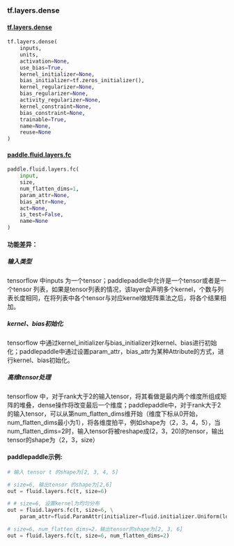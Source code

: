 
### tf.layers.dense

#### [tf.layers.dense](https://www.tensorflow.org/api_docs/python/tf/layers/dense)
``` python
tf.layers.dense(
    inputs,
    units,
    activation=None,
    use_bias=True,
    kernel_initializer=None,
    bias_initializer=tf.zeros_initializer(),
    kernel_regularizer=None,
    bias_regularizer=None,
    activity_regularizer=None,
    kernel_constraint=None,
    bias_constraint=None,
    trainable=True,
    name=None,
    reuse=None
)
```

#### [paddle.fluid.layers.fc](http://paddlepaddle.org/documentation/docs/zh/1.2/api_cn/layers_cn.html#fc)
``` python
paddle.fluid.layers.fc(
    input, 
    size, 
    num_flatten_dims=1, 
    param_attr=None, 
    bias_attr=None, 
    act=None, 
    is_test=False, 
    name=None
)

```

#### 功能差异：
##### 输入类型
tensorflow 中inputs 为一个tensor；paddlepaddle中允许是一个tensor或者是一个tensor 列表，如果是tensor列表的情况，该layer会声明多个kernel，个数与列表长度相同，在将列表中各个tensor与对应kernel做矩阵乘法之后，将各个结果相加。

##### kernel、bias初始化
tensorflow 中通过kernel_initializer与bias_initializer对kernel、bias进行初始化；paddlepaddle中通过设置param_attr，bias_attr为某种Attribute的方式，进行kernel、bias初始化。

##### 高维tensor处理
tensorflow 中，对于rank大于2的输入tensor，将其看做是最内两个维度所组成矩阵的堆叠，dense操作将改变最后一个维度；paddlepaddle中，对于rank大于2的输入tensor，可以从第num_flatten_dims维开始（维度下标从0开始，num_flatten_dims最小为1），将各维度拍平，例如shape为（2，3，4，5），当num_flatten_dims=2时，输入tensor将被reshape成(2，3，20)的tensor，输出tensor的shape为（2，3，size）

#### paddlepaddle示例:
```python
# 输入 tensor t 的shape为[2, 3, 4, 5]

# size=6, 输出tensor 的shape为[2,6] 
out = fluid.layers.fc(t, size=6)

# # size=6, 设置kernel为均匀分布
out = fluid.layers.fc(t, size=6, \
    param_attr=fluid.ParamAttr(initializer=fluid.initializer.Uniform(low=-0.5, high=0.5)))

# size=6, num_flatten_dims=2，输出tensor的shape为[2, 3, 6]
out = fluid.layers.fc(t, size=6, num_flatten_dims=2)

```
